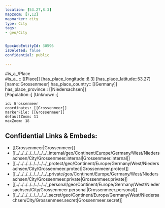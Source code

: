 ```yaml
---
location: [53.27,8.3] 
mapzoom: [7,12] 
mapmarker: city 
type: City
tags:
- geo/City


SpocWebEntityId: 30596
isDeleted: false
confidential: public

---
```

#is_a_/Place  
#is_a_ :: [[Place]] 
[has_place_longitude::8.3] 
[has_place_latitude::53.27] 
[name::Grossenmeer] 
has_place_country:: [[Germany]]  
has_place_province:: [[Niedersachsen]]  
[Population::] 
[Unknown::] 


```leaflet
id: Grossenmeer
coordinates: [[Grossenmeer]] 
markerFile: [[Grossenmeer]] 
defaultZoom: 11 
maxZoom: 18
```


## Confidential Links & Embeds: 
- [[Grossenmeer|Grossenmeer]]  
- [[../../../../../../../../_internal/geo/Continent/Europe/Germany/West/Niedersachsen/City/Grossenmeer.internal|Grossenmeer.internal]] 
- [[../../../../../../../../_protect/geo/Continent/Europe/Germany/West/Niedersachsen/City/Grossenmeer.protect|Grossenmeer.protect]] 
- [[../../../../../../../../_private/geo/Continent/Europe/Germany/West/Niedersachsen/City/Grossenmeer.private|Grossenmeer.private]] 
- [[../../../../../../../../_personal/geo/Continent/Europe/Germany/West/Niedersachsen/City/Grossenmeer.personal|Grossenmeer.personal]] 
- [[../../../../../../../../_secret/geo/Continent/Europe/Germany/West/Niedersachsen/City/Grossenmeer.secret|Grossenmeer.secret]] 
